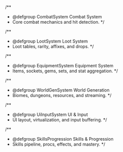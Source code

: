 /**
 * @defgroup CombatSystem Combat System
 * Core combat mechanics and hit detection.
 */

/**
 * @defgroup LootSystem Loot System
 * Loot tables, rarity, affixes, and drops.
 */

/**
 * @defgroup EquipmentSystem Equipment System
 * Items, sockets, gems, sets, and stat aggregation.
 */

/**
 * @defgroup WorldGenSystem World Generation
 * Biomes, dungeons, resources, and streaming.
 */

/**
 * @defgroup UiInputSystem UI & Input
 * UI layout, virtualization, and input buffering.
 */

/**
 * @defgroup SkillsProgression Skills & Progression
 * Skills pipeline, procs, effects, and mastery.
 */
